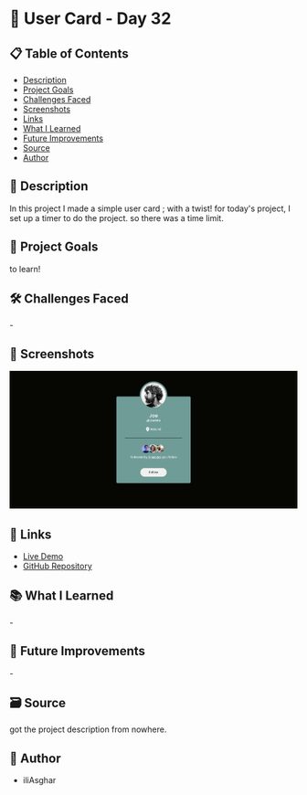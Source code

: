 # 🚀 User Card - Day 32

## 📋 Table of Contents

- [Description](#📖-description)
- [Project Goals](#🎯-project-goals)
- [Challenges Faced](#🛠-challenges-faced)
- [Screenshots](#📸-screenshots)
- [Links](#🔗-links)
- [What I Learned](#📚-what-i-learned)
- [Future Improvements](#🚀-future-improvements)
- [Source](#🗃️-source)
- [Author](#👤-author)

## 📖 Description

In this project I made a simple user card ; with a twist! for today's project, I set up a timer to do the project. so there was a time limit.

## 🎯 Project Goals

to learn!

## 🛠 Challenges Faced

\-

## 📸 Screenshots

![screenshot](<../../project screenshots/32.png>)

## 🔗 Links

- [Live Demo](https://iliasghar.github.io/100-Days--100--Frontend--Challanges/projects/032-%20User%20Card/)
- [GitHub Repository](https://github.com/iliAsghar/100-Days--100--Frontend--Challanges/tree/main/projects/032-%20User%20Card)

## 📚 What I Learned

\-

## 🚀 Future Improvements

\-

## 🗃️ Source

got the project description from nowhere.

## 👤 Author

- iliAsghar